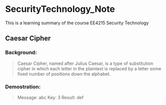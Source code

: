 # SecurityTechnology_Note
This is a learning summary of the course EE4215 Security Technology

## Caesar Cipher
### Background:
> Caesar Cipher, named after Julius Caesar, is a type of substitution cipher in which each letter in the plaintext is replaced by a letter some fixed number of positions down the alphabet.
### Demostration:
> Message: abc
Key: 3
Result: def
